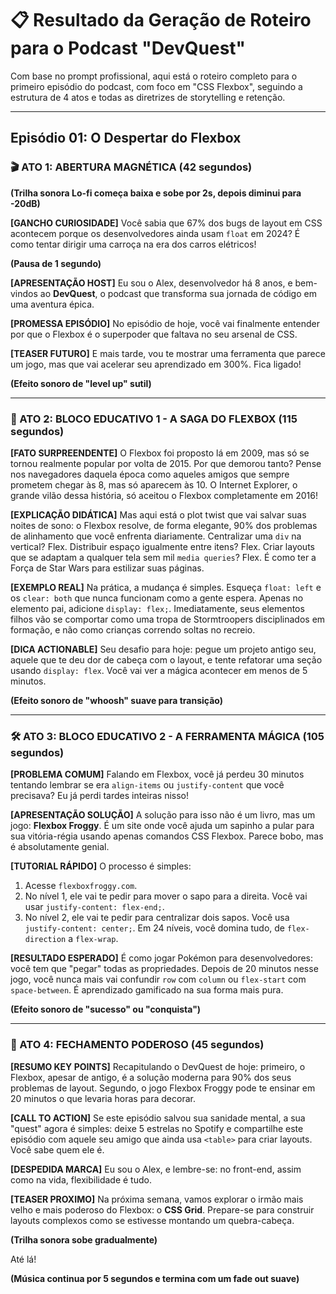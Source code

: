 # 📋 Resultado da Geração de Roteiro para o Podcast "DevQuest"

Com base no prompt profissional, aqui está o roteiro completo para o primeiro episódio do podcast, com foco em "CSS Flexbox", seguindo a estrutura de 4 atos e todas as diretrizes de storytelling e retenção.

---

## **Episódio 01: O Despertar do Flexbox**

### **🎬 ATO 1: ABERTURA MAGNÉTICA (42 segundos)**

**(Trilha sonora Lo-fi começa baixa e sobe por 2s, depois diminui para -20dB)**

**[GANCHO CURIOSIDADE]**
Você sabia que 67% dos bugs de layout em CSS acontecem porque os desenvolvedores ainda usam `float` em 2024? É como tentar dirigir uma carroça na era dos carros elétricos!

**(Pausa de 1 segundo)**

**[APRESENTAÇÃO HOST]**
Eu sou o Alex, desenvolvedor há 8 anos, e bem-vindos ao **DevQuest**, o podcast que transforma sua jornada de código em uma aventura épica.

**[PROMESSA EPISÓDIO]**
No episódio de hoje, você vai finalmente entender por que o Flexbox é o superpoder que faltava no seu arsenal de CSS.

**[TEASER FUTURO]**
E mais tarde, vou te mostrar uma ferramenta que parece um jogo, mas que vai acelerar seu aprendizado em 300%. Fica ligado!

**(Efeito sonoro de "level up" sutil)**

---

### **🧠 ATO 2: BLOCO EDUCATIVO 1 - A SAGA DO FLEXBOX (115 segundos)**

**[FATO SURPREENDENTE]**
O Flexbox foi proposto lá em 2009, mas só se tornou realmente popular por volta de 2015. Por que demorou tanto? Pense nos navegadores daquela época como aqueles amigos que sempre prometem chegar às 8, mas só aparecem às 10. O Internet Explorer, o grande vilão dessa história, só aceitou o Flexbox completamente em 2016!

**[EXPLICAÇÃO DIDÁTICA]**
Mas aqui está o plot twist que vai salvar suas noites de sono: o Flexbox resolve, de forma elegante, 90% dos problemas de alinhamento que você enfrenta diariamente. Centralizar uma `div` na vertical? Flex. Distribuir espaço igualmente entre itens? Flex. Criar layouts que se adaptam a qualquer tela sem mil `media queries`? Flex. É como ter a Força de Star Wars para estilizar suas páginas.

**[EXEMPLO REAL]**
Na prática, a mudança é simples. Esqueça `float: left` e os `clear: both` que nunca funcionam como a gente espera. Apenas no elemento pai, adicione `display: flex;`. Imediatamente, seus elementos filhos vão se comportar como uma tropa de Stormtroopers disciplinados em formação, e não como crianças correndo soltas no recreio.

**[DICA ACTIONABLE]**
Seu desafio para hoje: pegue um projeto antigo seu, aquele que te deu dor de cabeça com o layout, e tente refatorar uma seção usando `display: flex`. Você vai ver a mágica acontecer em menos de 5 minutos.

**(Efeito sonoro de "whoosh" suave para transição)**

---

### **🛠️ ATO 3: BLOCO EDUCATIVO 2 - A FERRAMENTA MÁGICA (105 segundos)**

**[PROBLEMA COMUM]**
Falando em Flexbox, você já perdeu 30 minutos tentando lembrar se era `align-items` ou `justify-content` que você precisava? Eu já perdi tardes inteiras nisso!

**[APRESENTAÇÃO SOLUÇÃO]**
A solução para isso não é um livro, mas um jogo: **Flexbox Froggy**. É um site onde você ajuda um sapinho a pular para sua vitória-régia usando apenas comandos CSS Flexbox. Parece bobo, mas é absolutamente genial.

**[TUTORIAL RÁPIDO]**
O processo é simples:
1. Acesse `flexboxfroggy.com`.
2. No nível 1, ele vai te pedir para mover o sapo para a direita. Você vai usar `justify-content: flex-end;`.
3. No nível 2, ele vai te pedir para centralizar dois sapos. Você usa `justify-content: center;`.
Em 24 níveis, você domina tudo, de `flex-direction` a `flex-wrap`.

**[RESULTADO ESPERADO]**
É como jogar Pokémon para desenvolvedores: você tem que "pegar" todas as propriedades. Depois de 20 minutos nesse jogo, você nunca mais vai confundir `row` com `column` ou `flex-start` com `space-between`. É aprendizado gamificado na sua forma mais pura.

**(Efeito sonoro de "sucesso" ou "conquista")**

---

### **🚀 ATO 4: FECHAMENTO PODEROSO (45 segundos)**

**[RESUMO KEY POINTS]**
Recapitulando o DevQuest de hoje: primeiro, o Flexbox, apesar de antigo, é a solução moderna para 90% dos seus problemas de layout. Segundo, o jogo Flexbox Froggy pode te ensinar em 20 minutos o que levaria horas para decorar.

**[CALL TO ACTION]**
Se este episódio salvou sua sanidade mental, a sua "quest" agora é simples: deixe 5 estrelas no Spotify e compartilhe este episódio com aquele seu amigo que ainda usa `<table>` para criar layouts. Você sabe quem ele é.

**[DESPEDIDA MARCA]**
Eu sou o Alex, e lembre-se: no front-end, assim como na vida, flexibilidade é tudo.

**[TEASER PROXIMO]**
Na próxima semana, vamos explorar o irmão mais velho e mais poderoso do Flexbox: o **CSS Grid**. Prepare-se para construir layouts complexos como se estivesse montando um quebra-cabeça.

**(Trilha sonora sobe gradualmente)**

Até lá!

**(Música continua por 5 segundos e termina com um fade out suave)**
